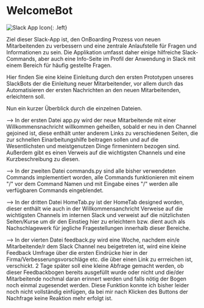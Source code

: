 # WelcomeBot

![Slack App Icon](https://slack.com/img/product-ui-generator/apps/slackbot.png){: .left}

Ziel dieser Slack-App ist, den OnBoarding Prozess von neuen Mitarbeitenden zu verbessern und eine zentrale Anlaufstelle für Fragen und Informationen zu sein.
Die Applikation umfasst daher einige hilfreiche Slack-Commands, aber auch eine Info-Seite im Profil der Anwendung in Slack mit einem Bereich für häufig gestellte Fragen.


Hier finden Sie eine kleine Einleitung durch den ersten Prototypen unseres SlackBots der die Einleitung neuer Mitarbeitender, vor allem durch das Automatisieren der ersten Nachrichten an den neuen Mitarbeitenden, erleichtern soll.

Nun ein kurzer Überblick durch die einzelnen Dateien.

--> In der ersten Datei app.py wird der neue Mitarbeitende mit einer Willkommensnachricht willkommen geheißen, sobald er neu in den Channel gejoined ist, diese enthält unter anderem Links zu verschiedenen Seiten, die zur schnellen Einarbeitungshilfe beitragen sollen und auf die Wesentlichsten und meistgenutzen Dinge firmenintern bezogen sind.
Außerdem gibt es einen Verweis auf die wichtigsten Channels und eine Kurzbeschreibung zu diesen.

--> In der zweiten Datei commands.py sind alle bisher verwendeten Commands implementiert worden, alle Commands funktionieren mit einem "/" vor dem Command Namen und mit Eingabe eines "/" werden alle verfügbaren Commands eingeblendet.

--> In der dritten Datei HomeTab.py ist der HomeTab designed worden, dieser enthält wie auch in der Willkommensanchricht Verweise auf die wichtigsten Channels im internen Slack und verweist auf die nützlichsten Seiten/Kurse um dir den Einstieg hier zu erleichtern bzw. dient auch als Nachschlagewerk für jegliche Fragestellungen innerhalb dieser Bereiche.

--> In der vierten Datei feedback.py wird eine Woche, nachdem ein/e Mitarbeitende/r dem Slack Channel neu beigetreten ist, wird eine kleine Feedback Umfrage über die ersten Eindrücke hier in der Firma/Verbesserungsvorschläge etc. die über einen Link zu errreichen ist, verschickt.
2 Tage später soll eine kleine Abfrage gemacht werden, ob dieser Feedbackbogen bereits ausgefüllt wurde oder nicht und die/der Mitarbeitende nochmal daran erinnert werden und falls nötig der Bogen noch einmal zugesendet werden. Diese Funktion konnte ich bisher leider noch nicht vollständig einfügen, da bei mir nach Klicken des Buttons der Nachfrage keine Reaktion mehr erfolgt ist.